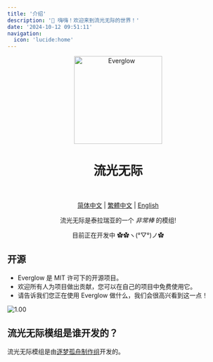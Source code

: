 ```yaml
---
title: '介绍'
description: '👋 嗨嗨！欢迎来到流光无际的世界！'
date: '2024-10-12 09:51:11'
navigation:
  icon: 'lucide:home'
---
```


<div align="center" >

<img src="https://everglow.cloudea.work/icon.png" alt="Everglow" width="200">

# 流光无际

<br>

[简体中文](/docs/getting-started/introduction) | [繁體中文](/zh-hk/docs/getting-started/introduction) | [English](/en-us/docs/getting-started/introduction)

流光无际是泰拉瑞亚的一个 _非常棒_ 的模组!

目前正在开发中 ✿✿ヽ(°▽°)ノ✿

</div>

## 开源

- Everglow 是 MIT 许可下的开源项目。
- 欢迎所有人为项目做出贡献，您可以在自己的项目中免费使用它。
- 请告诉我们您正在使用 Everglow 做什么，我们会很高兴看到这一点！

![1.00](https://ts1.cn.mm.bing.net/th/id/R-C.2378f30d7c2895dd7fa3cb34546c7e2a?rik=Y%2bcNAyfheuMYrQ&riu=http%3a%2f%2fmkaugaming.com%2fwp-content%2fuploads%2f2019%2f07%2f2019-07-02_00002.jpg&ehk=PkcSDRICwdjFXOgmv%2bqoKYJvzUHX1AC9gNFYe8FFLd0%3d&risl=&pid=ImgRaw&r=0)

## 流光无际模组是谁开发的？

流光无际模组是由[逐梦孤舟制作组]()开发的。

